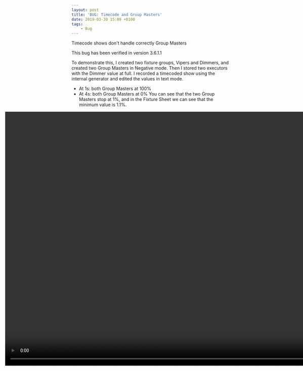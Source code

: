 ```yaml
---
layout: post
title: 'BUG: Timecode and Group Masters'
date: 2019-03-30 15:09 +0100
tags:
    - Bug
---
```

Timecode shows don't handle correctly Group Masters

This bug has been verified in version 3.6.1.1

To demonstrate this, I created two fixture groups, Vipers and Dimmers, and created two Group Masters in Negative mode.
Then I stored two executors with the Dimmer value at full.
I recorded a timecoded show using the internal generator and edited the values in text mode.
- At 1s: both Group Masters at 100%
- At 4s: both Group Masters at 0%
You can see that the two Group Masters stop at 1%, and in the Fixture Sheet we can see that the minimum value is 1.1%.

<div style="margin-left: -210px">
<video width="1360" height="804" autoplay="autoplay" loop="loop" controls="controls">
  <source src="https://vjandrea.github.io/assets/bug_timecode_group_masters.mp4" type="video/mp4" />
  Your browser does not support the video tag.
</video>
</div>
